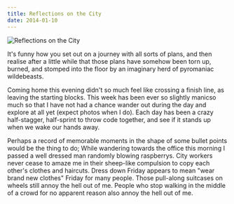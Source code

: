 ```yaml
---
title: Reflections on the City
date: 2014-01-10
---
```


![Reflections on the City](https://source.unsplash.com/X6cChncECA8/1600x900)

It's funny how you set out on a journey with all sorts of plans, and then realise after a little while that those plans have somehow been torn up, burned, and stomped into the floor by an imaginary herd of pyromaniac wildebeasts.

Coming home this evening didn't so much feel like crossing a finish line, as leaving the starting blocks. This week has been ever so slightly manicso much so that I have not had a chance wander out during the day and explore at all yet (expect photos when I do). Each day has been a crazy half-stagger, half-sprint to throw code together, and see if it stands up when we wake our hands away.

Perhaps a record of memorable moments in the shape of some bullet points would be the thing to do; While wandering towards the office this morning I passed a well dressed man randomly blowing raspberrys. City workers never cease to amaze me in their sheep-like compulsion to copy each other's clothes and haircuts. Dress down Friday appears to mean "wear brand new clothes" Friday for many people. Those pull-along suitcases on wheels still annoy the hell out of me. People who stop walking in the middle of a crowd for no apparent reason also annoy the hell out of me.